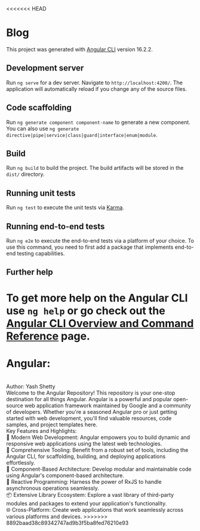 <<<<<<< HEAD
# Blog

This project was generated with [Angular CLI](https://github.com/angular/angular-cli) version 16.2.2.

## Development server

Run `ng serve` for a dev server. Navigate to `http://localhost:4200/`. The application will automatically reload if you change any of the source files.

## Code scaffolding

Run `ng generate component component-name` to generate a new component. You can also use `ng generate directive|pipe|service|class|guard|interface|enum|module`.

## Build

Run `ng build` to build the project. The build artifacts will be stored in the `dist/` directory.

## Running unit tests

Run `ng test` to execute the unit tests via [Karma](https://karma-runner.github.io).

## Running end-to-end tests

Run `ng e2e` to execute the end-to-end tests via a platform of your choice. To use this command, you need to first add a package that implements end-to-end testing capabilities.

## Further help

To get more help on the Angular CLI use `ng help` or go check out the [Angular CLI Overview and Command Reference](https://angular.io/cli) page.
=======
# Angular:
<br>
Author: Yash Shetty
<br>
Welcome to the Angular Repository! This repository is your one-stop destination for all things Angular. Angular is a powerful and popular open-source web application framework maintained by Google and a community of developers. Whether you're a seasoned Angular pro or just getting started with web development, you'll find valuable resources, code samples, and project templates here.
<br>
Key Features and Highlights:
<br>
🚀 Modern Web Development: Angular empowers you to build dynamic and responsive web applications using the latest web technologies.
<br>
🧰 Comprehensive Tooling: Benefit from a robust set of tools, including the Angular CLI, for scaffolding, building, and deploying applications effortlessly.
<br>
🔗 Component-Based Architecture: Develop modular and maintainable code using Angular's component-based architecture.
<br>
🔄 Reactive Programming: Harness the power of RxJS to handle asynchronous operations seamlessly.
<br>
📦 Extensive Library Ecosystem: Explore a vast library of third-party modules and packages to extend your application's functionality.
<br>
🌐 Cross-Platform: Create web applications that work seamlessly across various platforms and devices.
>>>>>>> 8892baad38c89342747ad9b3f5ba8fed76210e93
